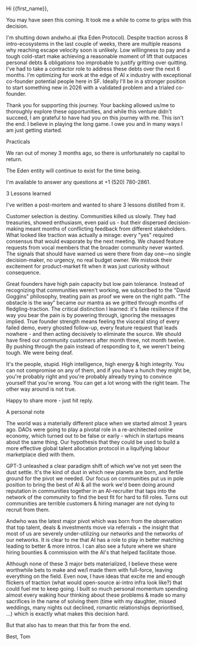 Hi {{first_name}},

You may have seen this coming. It took me a while to come to grips with this
decision.

I'm shutting down andwho.ai (fka Eden Protocol). Despite traction across 8
intro-ecosystems in the last couple of weeks, there are multiple reasons why
reaching escape velocity soon is unlikely. Low willingness to pay and a tough
cold-start make achieving a reasonable moment of lift that outpaces personal
debts & obligations too improbable to justify gritting over quitting. I've had
to take a contractor role to address these debts over the next 6 months. I'm
optimizing for work at the edge of AI x industry with exceptional co-founder
potential people here in SF. Ideally I'll be in a stronger position to start
something new in 2026 with a validated problem and a trialed co-founder.

Thank you for supporting this journey. Your backing allowed us/me to thoroughly
explore these opportunities, and while this venture didn't succeed, I am
grateful to have had you on this journey with me. This isn't the end. I believe
in playing the long game. I owe you and in many ways I am just getting started.

Practicals

We ran out of money 3 months ago, so there is unfortunately no capital to
return.

The Eden entity will continue to exist for the time being.

I'm available to answer any questions at +1 (520) 780-2861.

3 Lessons learned

I've written a post-mortem and wanted to share 3 lessons distilled from it.

Customer selection is destiny. Communities killed us slowly. They had
treasuries, showed enthusiasm, even paid us - but their dispersed
decision-making meant months of conflicting feedback from different
stakeholders. What looked like traction was actually a mirage: every "yes"
required consensus that would evaporate by the next meeting. We chased feature
requests from vocal members that the broader community never wanted. The signals
that should have warned us were there from day one—no single decision-maker, no
urgency, no real budget owner. We mistook their excitement for product-market
fit when it was just curiosity without consequence.

Great founders have high pain capacity but low pain tolerance. Instead of
recognizing that communities weren't working, we subscribed to the "David
Goggins" philosophy, treating pain as proof we were on the right path. “The
obstacle is the way” became our mantra as we gritted through months of
fledgling-traction. The critical distinction I learned: it's fake resilience if
the way you bear the pain is by powering through, ignoring the messages implied.
True founder strength means feeling the visceral sting of every failed demo,
every ghosted follow-up, every feature request that leads nowhere - and then
acting decisively to eliminate the source. We should have fired our community
customers after month three, not month twelve. By pushing through the pain
instead of responding to it, we weren't being tough. We were being deaf. 

It's the people, stupid. High intelligence, high energy & high integrity. You
can not compromise on any of them, and if you have a hunch they might be, you're
probably right and you're probably already trying to convince yourself that
you're wrong. You can get a lot wrong with the right team. The other way around
is not true.

Happy to share more - just hit reply.

A personal note

The world was a materially different place when we started almost 3 years ago.
DAOs were going to play a pivotal role in a re-architected online economy, which
turned out to be false or early - which in startups means about the same thing.
Our hypothesis that they could be used to build a more effective global talent
allocation protocol in a liquifying labour marketplace died with them.

GPT-3 unleashed a clear paradigm shift of which we've not yet seen the dust
settle. It's the kind of dust in which new planets are born, and fertile ground
for the pivot we needed. Our focus on communities put us in pole position to
bring the best of AI & all the work we'd been doing around reputation in
communities together in an AI-recruiter that taps into the network of the
community to find the best fit for hard to fill roles. Turns out communities are
terrible customers & hiring manager are not dying to recruit from them.

Andwho was the latest major pivot which was born from the observation that top
talent, deals & investments move via referrals + the insight that most of us are
severely under-utilizing our networks and the networks of our networks. It is
clear to me that AI has a role to play in better matching leading to better &
more intros. I can also see a future where we share hiring bounties & commission
with the AI's that helped facilitate those.

Although none of these 3 major bets materialized, I believe these were
worthwhile bets to make and we/I made them with full-force, leaving everything
on the field. Even now, I have ideas that excite me and enough flickers of
traction (what would open-source ai-intro infra look like?) that could fuel me
to keep going. I built so much personal momentum spending almost every waking
hour thinking about these problems & made so many sacrifices in the name of
solving them (time with my daughter, missed weddings, many nights out declined,
romantic relationships deprioritised, ...) which is exactly what makes this
decision hard.

But that also has to mean that this far from the end.

Best, Tom

